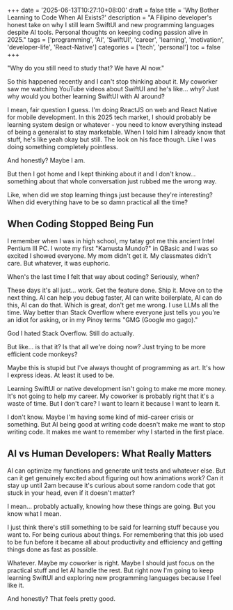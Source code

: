 +++
date = '2025-06-13T10:27:10+08:00'
draft = false
title = 'Why Bother Learning to Code When AI Exists?'
description = "A Filipino developer's honest take on why I still learn SwiftUI and new programming languages despite AI tools. Personal thoughts on keeping coding passion alive in 2025."
tags = ['programming', 'AI', 'SwiftUI', 'career', 'learning', 'motivation', 'developer-life', 'React-Native']
categories = ['tech', 'personal']
toc = false
+++

"Why do you still need to study that? We have AI now."

So this happened recently and I can't stop thinking about it. My coworker saw me watching YouTube videos about SwiftUI and he's like... why? Just why would you bother learning SwiftUI with AI around?

I mean, fair question I guess. I'm doing ReactJS on web and React Native for mobile development. In this 2025 tech market, I should probably be learning system design or whatever - you need to know everything instead of being a generalist to stay marketable. When I told him I already know that stuff, he's like yeah okay but still. The look on his face though. Like I was doing something completely pointless.

And honestly? Maybe I am.

But then I got home and I kept thinking about it and I don't know... something about that whole conversation just rubbed me the wrong way.

Like, when did we stop learning things just because they're interesting? When did everything have to be so damn practical all the time?

## When Coding Stopped Being Fun

I remember when I was in high school, my tatay got me this ancient Intel Pentium III PC. I wrote my first "Kamusta Mundo?" in QBasic and I was so excited I showed everyone. My mom didn't get it. My classmates didn't care. But whatever, it was euphoric.

When's the last time I felt that way about coding? Seriously, when?

These days it's all just... work. Get the feature done. Ship it. Move on to the next thing. AI can help you debug faster, AI can write boilerplate, AI can do this, AI can do that. Which is great, don't get me wrong. I use LLMs all the time. Way better than Stack Overflow where everyone just tells you you're an idiot for asking, or in my Pinoy terms "GMG (Google mo gago)."

God I hated Stack Overflow. Still do actually.

But like... is that it? Is that all we're doing now? Just trying to be more efficient code monkeys?

Maybe this is stupid but I've always thought of programming as art. It's how I express ideas. At least it used to be.

Learning SwiftUI or native development isn't going to make me more money. It's not going to help my career. My coworker is probably right that it's a waste of time. But I don't care? I want to learn it because I want to learn it.

I don't know. Maybe I'm having some kind of mid-career crisis or something. But AI being good at writing code doesn't make me want to stop writing code. It makes me want to remember why I started in the first place.

## AI vs Human Developers: What Really Matters

AI can optimize my functions and generate unit tests and whatever else. But can it get genuinely excited about figuring out how animations work? Can it stay up until 2am because it's curious about some random code that got stuck in your head, even if it doesn't matter?

I mean... probably actually, knowing how these things are going. But you know what I mean.

I just think there's still something to be said for learning stuff because you want to. For being curious about things. For remembering that this job used to be fun before it became all about productivity and efficiency and getting things done as fast as possible.

Whatever. Maybe my coworker is right. Maybe I should just focus on the practical stuff and let AI handle the rest. But right now I'm going to keep learning SwiftUI and exploring new programming languages because I feel like it.

And honestly? That feels pretty good.
